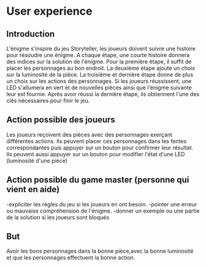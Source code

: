# User experience

## Introduction 
L'énigme s'inspire du jeu Storyteller, les joueurs doivent suivre une histoire pour résoudre une énigme. A chaque étape, une courte histoire donnera des indices sur la solution de l'énigme. Pour la première étape, il suffit de placer les personnages au bon endroit. La deuxième étape ajoute un choix sur la luminosité de la pièce. La troisième et dernière étape donne de plus un choix sur les actions des personnages. Si les joueurs réussissent, une LED s'allumera en vert et de nouvelles pièces ainsi que l'énigme suivante leur est fournie. Après avoir réussi la dernière étape, ils obtiennent l'une des clés nécessaires pour finir le jeu.


## Action possible des joueurs 
Les joueurs reçoivent des pièces avec des personnages exerçant différentes actions. Ils peuvent placer ces personnages dans les fentes correspondantes puis appuyer sur un bouton pour confirmer leur résultat. Ils peuvent aussi appuyer sur un bouton pour modifier l'état d'une LED (luminosité d'une pièce)


## Action possible du game master (personne qui vient en aide)
-expliciter les règles du jeu si les joueurs en ont besoin.
-pointer une erreur ou mauvaise compréhension de l'énigme.
-donner un exemple ou une partie de la solution si les joueurs sont bloqués


## But 
Avoir les bons personnages dans la bonne pièce,avec la bonne luminosité et que les personnages effectuent la bonne action. 






